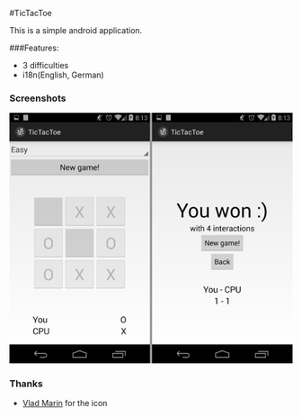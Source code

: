 #TicTacToe

This is a simple android application.

###Features:
- 3 difficulties
- i18n(English, German)

### Screenshots
![Game](game.png)

### Thanks
- [Vlad Marin](http://www.quizanswers.com/) for the icon
